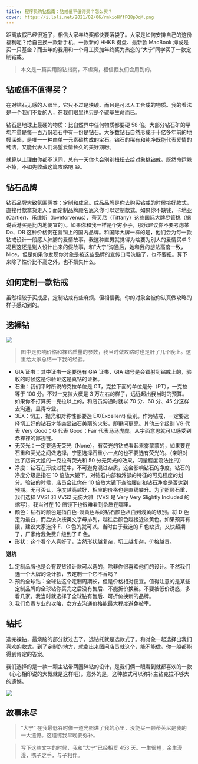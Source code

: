 ```yaml
---
title: 程序员购钻指南：钻戒值不值得买？怎么买？
cover: https://i.loli.net/2021/02/06/rmkioHYfPQ8pDqM.png
---
```


距离放假已经很近了，相信大家年终奖都快要落袋了。大家是如何安排自己的这份福利呢？给自己换一款新手机、一款新的 HHKB 键盘、最新款 MacBook 抑或是买一只基金？而去年的我用和一个月工资加年终奖为热恋的“大宁”同学买了一款定制钻戒。

> 本文是一篇实用购钻指南，不虐狗，相信掘友们会用到的。

## 钻戒值不值得买？

在对钻石无感的人眼里，它只不过是块碳、而且是可以人工合成的物质。我的看法是一个我们不爱的人，在我们眼里也只是个碳基生命而已。

钻石是地球上最硬的物质：比自然界中任何物质都要硬 58 倍。大部分钻石矿的平均产量是每一百万份岩石中有一份是钻石。大多数钻石自然形成于十亿多年前的地幔深处，是唯一一种由单一元素碳构成的宝石。钻石的稀有和纯净既能代表爱情的纯洁，又能代表人们渴望爱情长久的美好期盼。

就算以上理由你都不认同，总有一天你也会别别扭扭去给对象挑钻戒。既然命运躲不掉，不如先收藏这篇攻略吧 😆。

## 钻石品牌

钻石品牌大致氛围两类：定制和成品。成品品牌是你去购买钻戒的时候挑好款式，直接付款拿货走人；而定制品牌顾名思义你可以定制款式。如果你不缺钱，卡地亚 (Cartier)、乐维斯（loveforvenus）、蒂芙尼（Tiffany）这些国际大牌尽管挑（据说香港买是比内地便宜的）。如果你和我一样是个穷小子，那我建议你不要考虑某 Do、DR 这种价格贵在营销上的国内品牌。和国际大牌一样的是，他们会为每一款钻戒设计一段感人肺腑的爱情故事。我这种直男就觉得为啥要为别人的爱情买单？况且这还是别人设计出来的假故事，和”大宁“沟通后，她和我的想法高度一致，Nice。但是如果你发现你对象是被这些品牌的宣传口号洗脑了，也不要扭。算下来除了性价比不高之外，也不损失什么。

## 如何定制一款钻戒

虽然相较于买成品，定制钻戒有些麻烦。但相信我，你的对象会被你认真做攻略的样子感动到的。

## 选裸钻

![](https://i.loli.net/2021/02/06/2QoF64L9yaNCeqZ.png)

> 图中是影响价格和裸钻质量的参数，我当时做攻略时也是肝了几个晚上。这里给大家总结一下我的经验。

- GIA 证书：其中证书一定要选有 GIA 证书，GIA 编号是会镭射到钻戒上的，验收的时候这是你验证这是真钻的证据。
- 石重：我们平时所说的克拉单位是 CT，克拉下面的单位是分（PT），一克拉等于 100 分。不过一克拉大概是 3 万左右的样子，远远超出我当时的预算。如果你不打算买一克拉以上的，和店员沟通时就以 70 分、60 分、45 分这样去沟通，显得专业。
- 3EX：切工、抛光和对称性都要选 EX(Excellent) 级别。作为钻戒，一定要选择切工好的钻石才能突显钻石美丽的火彩，即更闪更亮。其他三个级别 VG 代表 Very Good；G 代表 Good；Fair 代表马马虎虎。从字面意思就可以感受到赤裸裸的鄙视链。
- 无荧光：一定要选无荧光（None），有荧光的钻戒看起来雾蒙蒙的，如果要在石重和荧光之间做选择，宁愿选择石重小一点的也不要选有荧光的。（亲眼对比了店员大姐的一克拉有荧光和 50 分无荧光的效果，闪量程度没法比的）
- 净度：钻石在形成过程中，不可避免混进杂质，这会影响钻石的净度。钻石的净度分级是指在 10 倍放大镜下，对钻石内部和外部的特征的可见程度的划分。验钻的时候，店员会让你在 10 倍放大镜下查验腰刻和钻石净度是否达到预期。无可否认，净度越高越好，相应的价格也是直线攀升。为了照顾石重，我们选择 VVS1 和 VVS2 无伤大雅（VVS 是 Very Very Slightly Included 的缩写），我当时在 10 倍镜下也很难看到杂质在哪里。
- 颜色：钻石的颜色是指白色-淡黄色系的钻石颜色从白到浅黄的级别。将 D 色定为最白，而后依次按英文字母排列，越往后颜色越接近淡黄色。如果预算有限，建议大家选择 F、G 色的就可以。当时由于我选的 F 色缺货，又快超期了，厂家给我免费升级到了 E 色。
- 形状：这个看个人喜好了，当然形状越复杂，切工越复杂，价格越贵。

**避坑**

1. 定制品牌也是会有现货设计款可以选的，除非你很喜欢他们的设计。不然我们选一个大牌的设计款，去定制一个它不香吗？
2. 预约全球钻：全球钻这个定制周期长，但是价格相对便宜。值得注意的是某些定制品牌的全球钻你买完之后没有售后、不能折价换新。不要被低价诱惑，多看几家。我当时就选择了全球钻有售后、可折价换新的品牌。
3. 我们负责专业的攻略，女方去沟通价格能最大程度避免被宰。

## 钻托

选完裸钻，最烧脑的部分就过去了。选钻托就是选款式了。和对象一起选择出我们喜欢的款式。到了定制的地方，就拿出来图问店员就这个，能不能做。你一般都能得到肯定的答案。

我们选择的是一款一颗主钻带两圈碎钻的设计，是我们俩一眼看到就都喜欢的一款（心心相印说的大概就是这样吧）。意外的是，这种款式可以弥补主钻克拉不够大的遗憾。

![](https://p6-juejin.byteimg.com/tos-cn-i-k3u1fbpfcp/489320d75f3b40c2976852fd56ae107e~tplv-k3u1fbpfcp-watermark.image)

## 故事未尽

> “大宁” 在我最低谷时像一道光照进了我的心里，没能买一颗蒂芙尼是我的一大遗憾。这遗憾我早晚要弥补。

> 写下这些文字的时候，我和”大宁“已经相爱 453 天。一生很短，余生漫漫，携子之手，与子相伴。
